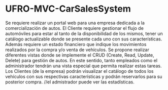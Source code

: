 # UFRO-MVC-CarSalesSystem

Se requiere realizar un portal web para una empresa dedicada a la comercialización de autos. El Cliente requiere gestionar el flujo de automóviles para estar al tanto de la disponibilidad de los mismos, tener un catálogo actualizable donde se presente cada uno con sus características. Además requiere un estado financiero que indique los movimientos realizados por la compra y/o venta de vehículos. 
Se propone realizar diferentes vistas donde se implemente el CRUD (Create, Read, Update, Delete) para gestión de autos. En este sentido, tanto empleados como el administrador tendrán una vista especial que permita realizar estas tareas. Los Clientes (de la empresa) podrán visualizar el catálogo de todos los vehículos con sus respectivas características y podrán reservarlos para su posterior compra. //el admistrador puede ver las estadísticas.
